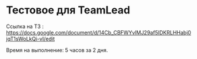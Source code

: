 # Тестовое для TeamLead 

Ссылка на ТЗ : https://docs.google.com/document/d/14Cb_CBFWYvlMJ29af5IDKRLHHabj0jqT1sWoLkQi-vI/edit

Время на выполнение: 5 часов за 2 дня. 
